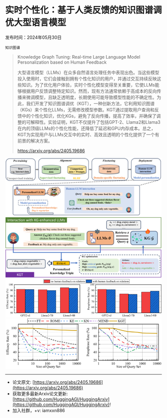 # 实时个性化：基于人类反馈的知识图谱调优大型语言模型
发布时间：2024年05月30日

`知识图谱`
> Knowledge Graph Tuning: Real-time Large Language Model Personalization based on Human Feedback
>
> 大型语言模型（LLMs）在众多自然语言处理任务中表现出色。当这些模型投入使用时，它们会接触到拥有个性化知识的用户，并通过交互持续反映这些知识。为了优化用户体验，实时个性化模型变得至关重要，它使LLMs能够根据用户反馈调整特定知识。然而，现有方法通常依赖于高成本的反向传播来微调模型，且缺乏透明度，长期使用可能导致模型性能的不确定性。为此，我们开发了知识图谱调优（KGT），一种创新方法，它利用知识图谱（KGs）来个性化LLMs，无需修改模型参数。KGT通过提取用户查询和反馈中的个性化知识，优化KGs，避免了反向传播，提高了效率，并确保了调整的可解释性。实验证明，KGT不仅提升了包括GPT-2、Llama2和Llama3在内的顶级LLMs的个性化性能，还降低了延迟和GPU内存成本。总之，KGT为实现用户与LLMs交互中的实时、高效且透明的个性化提供了一个有前景的解决方案。
>
> https://arxiv.org/abs/2405.19686

![](https://raw.githubusercontent.com/HuggingAGI/HuggingArxiv/main/paper_images/2405.19686/x1.png)
![](https://raw.githubusercontent.com/HuggingAGI/HuggingArxiv/main/paper_images/2405.19686/x2.png)
![](https://raw.githubusercontent.com/HuggingAGI/HuggingArxiv/main/paper_images/2405.19686/x3.png)
![](https://raw.githubusercontent.com/HuggingAGI/HuggingArxiv/main/paper_images/2405.19686/x4.png)

<hr />

- 论文原文: [https://arxiv.org/abs/2405.19686](https://arxiv.org/abs/2405.19686)
- 获取更多最新Arxiv论文更新: [https://github.com/HuggingAGI/HuggingArxiv](https://github.com/HuggingAGI/HuggingArxiv)!
- 加入社群，+v: iamxxn886